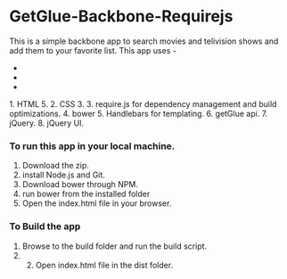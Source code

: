 <h1>GetGlue-Backbone-Requirejs</h1>




This is a simple backbone app to search movies and telivision shows and add them to your favorite list. This app uses -
<ul>
   <li></li>
   <li></li>
   <li></li>
</ul>
1. HTML 5.
2. CSS 3.
3. require.js for dependency management and build optimizations.
4. bower
5. Handlebars for templating.
6. getGlue api.
7. jQuery.
8. jQuery UI.


<h3>To run this app in your local machine.</h3>

1. Download the zip.
2. install Node.js and Git.
3. Download bower through NPM.
4. run bower from the installed folder
5. Open the index.html file in your browser.
 

<h3>To Build the app</h3>

1. Browse to the build folder and run the build script.
2. 2. Open index.html file in the dist folder.



